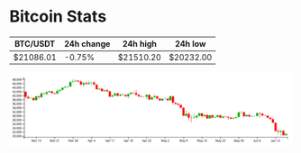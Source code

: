 # Bitcoin Stats

BTC/USDT|24h change|24h high|24h low|
|---|---|---|---|
|$21086.01|-0.75%|$21510.20|$20232.00|

<img src="./chart.svg">
